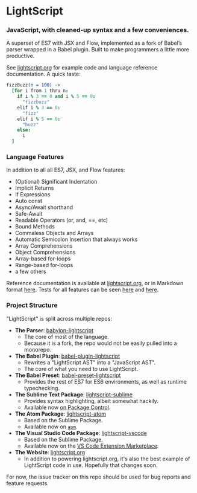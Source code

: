 # LightScript

### JavaScript, with cleaned-up syntax and a few conveniences.

A superset of ES7 with JSX and Flow,
implemented as a fork of Babel’s parser wrapped in a Babel plugin. Built to make programmers a little more productive.

See [lightscript.org](http://lightscript.org) for example code
and language reference documentation. A quick taste:

```coffee
fizzBuzz(n = 100) ->
  [for i from 1 thru n:
    if i % 3 == 0 and i % 5 == 0:
      "fizzbuzz"
    elif i % 3 == 0:
      "fizz"
    elif i % 5 == 0:
      "buzz"
    else:
      i
  ]
```


### Language Features

In addition to all all ES7, JSX, and Flow features:

- (Optional) Significant Indentation
- Implicit Returns
- If Expressions
- Auto const
- Async/Await shorthand
- Safe-Await
- Readable Operators (or, and, ==, etc)
- Bound Methods
- Commaless Objects and Arrays
- Automatic Semicolon Insertion that always works
- Array Comprehensions
- Object Comprehensions
- Array-based for-loops
- Range-based for-loops
- a few others

Reference documentation is available at [lightscript.org](http://lightscript.org),
or in Markdown format [here](https://github.com/lightscript/lightscript.org/blob/master/pages/docs/docs.md). Tests for all features can be seen
[here](https://github.com/lightscript/babylon-lightscript/tree/lightscript/test/fixtures/lightscript)
and [here](https://github.com/lightscript/babel-plugin-lightscript/tree/master/test/fixtures).


### Project Structure

"LightScript" is split across multiple repos:

- **The Parser**: [babylon-lightscript](https://github.com/lightscript/babylon-lightscript)
  - The core of most of the language.
  - Because it is a fork, the repo would not be easily pulled into a monorepo.
- **The Babel Plugin**: [babel-plugin-lightscript](https://github.com/lightscript/babel-plugin-lightscript)
  - Rewrites a "LightScript AST" into a "JavaScript AST".
  - The core of what you need to use LightScript.
- **The Babel Preset**: [babel-preset-lightscript](https://github.com/lightscript/babel-preset-lightscript)
  - Provides the rest of ES7 for ES6 environments, as well as runtime typechecking.
- **The Sublime Text Package**: [lightscript-sublime](https://github.com/lightscript/lightscript-sublime)
  - Provides syntax highlighting, albeit somewhat hackily.
  - Available now [on Package Control](https://packagecontrol.io/packages/LightScript).
- **The Atom Package**: [lightscript-atom](https://github.com/lightscript/lightscript-atom)
  - Based on the Sublime Package.
  - Available now on [`apm`](https://atom.io/packages/lightscript-atom).
- **The Visual Studio Code Package**: [lightscript-vscode](https://github.com/lightscript/lightscript-vscode)
  - Based on the Sublime Package.
  - Available now on the [VS Code Extension Marketplace](https://marketplace.visualstudio.com/items?itemName=lightscript.lsc).
- **The Website**: [lightscript.org](https://github.com/lightscript/lightscript.org)
  - In addition to powering lightscript.org, it's also the best example of LightScript code in use.
    Hopefully that changes soon.

For now, the issue tracker on this repo should be used for bug reports and feature requests.
